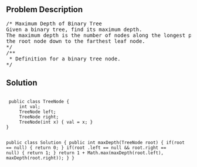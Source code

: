 <!--
<style>
  body { font-family: Arial, sans-serif; }
  .container { max-width: 400px; margin: 50px; padding: 10px; }
  .comment-block { background-color: #f9f9f9; padding: 10px; border-left: 5px solid #ccc; max-width: 400px; margin: 50px; overflow-wrap: break-word; white-space: pre-wrap; }
  .code-block { background-color: #f4f4f4; padding: 10px; border: 1px solid #ddd; }
</style>
-->

<div class='container'>
<h2>Problem Description</h2>
<div class='comment-block'>
<pre>
/* Maximum Depth of Binary Tree
Given a binary tree, find its maximum depth.
The maximum depth is the number of nodes along the longest path from 
the root node down to the farthest leaf node.
*/
/**
 * Definition for a binary tree node.
*/
</pre>
</div>

<h2>Solution</h2>
<div class='code-block'>
<pre><code class='language-java'>
 public class TreeNode {
     int val;
     TreeNode left;
     TreeNode right;
     TreeNode(int x) { val = x; }
}
 
public class Solution {
    public int maxDepth(TreeNode root) {
        if(root == null) {
            return 0;
        }
        if(root .left == null && root.right == null) {
            return 1;
        }
        return 1 + Math.max(maxDepth(root.left), maxDepth(root.right));
    }
}</code></pre>
</div>
</div>
